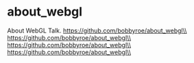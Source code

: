 about_webgl
===========

About WebGL Talk.
https://github.com/bobbyroe/about_webgl\\
https://github.com/bobbyroe/about_webgl\\
https://github.com/bobbyroe/about_webgl\\
https://github.com/bobbyroe/about_webgl\\